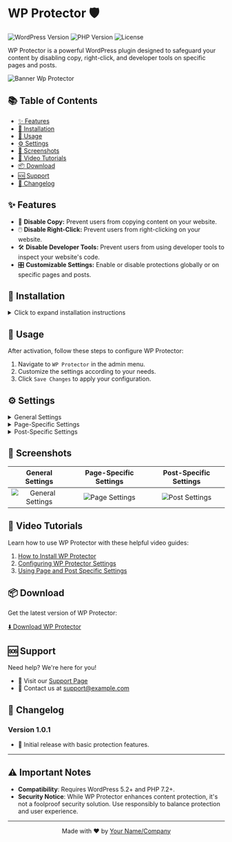 # WP Protector 🛡️

![WordPress Version](https://img.shields.io/badge/WordPress-5.2%2B-blue)
![PHP Version](https://img.shields.io/badge/PHP-7.2%2B-purple)
![License](https://img.shields.io/badge/License-GPL%20v2-green)

WP Protector is a powerful WordPress plugin designed to safeguard your content by disabling copy, right-click, and developer tools on specific pages and posts.

![Banner Wp Protector](https://github.com/hassanalitamam/Wp_Protector/assets/119606428/efe6adf7-1ea0-4198-a8cd-713176c80da7)

## 📚 Table of Contents

- [✨ Features](#-features)
- [🚀 Installation](#-installation)
- [🔧 Usage](#-usage)
- [⚙️ Settings](#️-settings)
- [📸 Screenshots](#-screenshots)
- [🎥 Video Tutorials](#-video-tutorials)
- [📦 Download](#-download)
- [🆘 Support](#-support)
- [📝 Changelog](#-changelog)

## ✨ Features

- 🚫 **Disable Copy:** Prevent users from copying content on your website.
- 🖱️ **Disable Right-Click:** Prevent users from right-clicking on your website.
- 🛠️ **Disable Developer Tools:** Prevent users from using developer tools to inspect your website's code.
- 🎛️ **Customizable Settings:** Enable or disable protections globally or on specific pages and posts.

## 🚀 Installation

<details>
<summary>Click to expand installation instructions</summary>

1. **Download**: Get the latest version of WP Protector from the [Download Link](#-download).
2. **Upload**: In your WordPress admin area, go to `Plugins` > `Add New`. Click `Upload Plugin` and select the downloaded zip file.
3. **Install**: Click `Install Now`.
4. **Activate**: After installation, click `Activate Plugin` to enable WP Protector.

**Alternative FTP Installation:**

1. Extract the `wp-protector.zip` file.
2. Upload the `wp-protector` folder to `/wp-content/plugins/` directory.
3. Activate through the `Plugins` menu in WordPress.

</details>

## 🔧 Usage

After activation, follow these steps to configure WP Protector:

1. Navigate to `WP Protector` in the admin menu.
2. Customize the settings according to your needs.
3. Click `Save Changes` to apply your configuration.

## ⚙️ Settings

<details>
<summary>General Settings</summary>

- **Disable Copy Everywhere**: Prevent copying across the entire site.
- **Disable Right Click Everywhere**: Disable right-click functionality site-wide.
- **Disable Developer Tools Everywhere**: Prevent the use of developer tools across the site.

</details>

<details>
<summary>Page-Specific Settings</summary>

- **Disable Copy on Specific Pages**: Choose pages where copying should be disabled.
- **Disable Right Click on Specific Pages**: Select pages to disable right-click.
- **Disable Developer Tools on Specific Pages**: Pick pages where developer tools should be disabled.

</details>

<details>
<summary>Post-Specific Settings</summary>

- **Disable Copy on Specific Posts**: Select posts where copying should be disabled.
- **Disable Right Click on Specific Posts**: Choose posts to disable right-click.
- **Disable Developer Tools on Specific Posts**: Pick posts where developer tools should be disabled.

</details>

## 📸 Screenshots

| General Settings | Page-Specific Settings | Post-Specific Settings |
|:----------------:|:----------------------:|:----------------------:|
| ![General Settings](https://example.com/images/wp-protector-settings.png) | ![Page Settings](https://example.com/images/wp-protector-page-settings.png) | ![Post Settings](https://example.com/images/wp-protector-post-settings.png) |

## 🎥 Video Tutorials

Learn how to use WP Protector with these helpful video guides:

1. [How to Install WP Protector](https://example.com/videos/install-wp-protector.mp4)
2. [Configuring WP Protector Settings](https://example.com/videos/configure-wp-protector.mp4)
3. [Using Page and Post Specific Settings](https://example.com/videos/use-wp-protector-settings.mp4)

## 📦 Download

Get the latest version of WP Protector:

[⬇️ Download WP Protector](https://example.com/downloads/wp-protector.zip)

## 🆘 Support

Need help? We're here for you!

- 📘 Visit our [Support Page](https://example.com/support)
- 📧 Contact us at support@example.com

## 📝 Changelog

### Version 1.0.1
- 🎉 Initial release with basic protection features.

---

## ⚠️ Important Notes

- **Compatibility**: Requires WordPress 5.2+ and PHP 7.2+.
- **Security Notice**: While WP Protector enhances content protection, it's not a foolproof security solution. Use responsibly to balance protection and user experience.

---

<p align="center">
  Made with ❤️ by <a href="https://yourwebsite.com">Your Name/Company</a>
</p>
